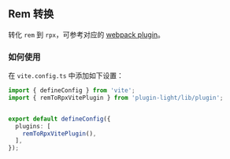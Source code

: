 ## Rem 转换

转化 `rem` 到 `rpx`，可参考对应的 [webpack plugin](../plugin/rem-to-rpx.html)。


### 如何使用

在 `vite.config.ts` 中添加如下设置：


```ts
import { defineConfig } from 'vite';
import { remToRpxVitePlugin } from 'plugin-light/lib/plugin';


export default defineConfig({
  plugins: [
    remToRpxVitePlugin(),
  ],
});
```
